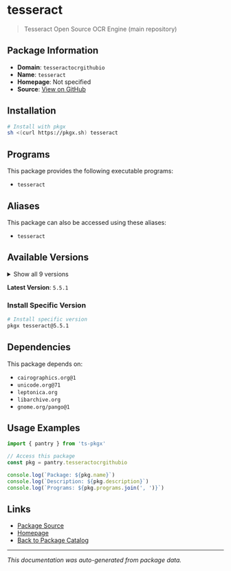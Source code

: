 # tesseract

> Tesseract Open Source OCR Engine (main repository)

## Package Information

- **Domain**: `tesseractocrgithubio`
- **Name**: `tesseract`
- **Homepage**: Not specified
- **Source**: [View on GitHub](https://github.com/pkgxdev/pantry/tree/main/projects/tesseract-ocr.github.io/package.yml)

## Installation

```bash
# Install with pkgx
sh <(curl https://pkgx.sh) tesseract
```

## Programs

This package provides the following executable programs:

- `tesseract`

## Aliases

This package can also be accessed using these aliases:

- `tesseract`

## Available Versions

<details>
<summary>Show all 9 versions</summary>

- `5.5.1`, `5.5.0`, `5.4.1`, `5.4.0`, `5.3.4`
- `5.3.3`, `5.3.2`, `5.3.1`, `5.3.0`

</details>

**Latest Version**: `5.5.1`

### Install Specific Version

```bash
# Install specific version
pkgx tesseract@5.5.1
```

## Dependencies

This package depends on:

- `cairographics.org@1`
- `unicode.org@71`
- `leptonica.org`
- `libarchive.org`
- `gnome.org/pango@1`

## Usage Examples

```typescript
import { pantry } from 'ts-pkgx'

// Access this package
const pkg = pantry.tesseractocrgithubio

console.log(`Package: ${pkg.name}`)
console.log(`Description: ${pkg.description}`)
console.log(`Programs: ${pkg.programs.join(', ')}`)
```

## Links

- [Package Source](https://github.com/pkgxdev/pantry/tree/main/projects/tesseract-ocr.github.io/package.yml)
- [Homepage](#)
- [Back to Package Catalog](../package-catalog.md)

---

*This documentation was auto-generated from package data.*
